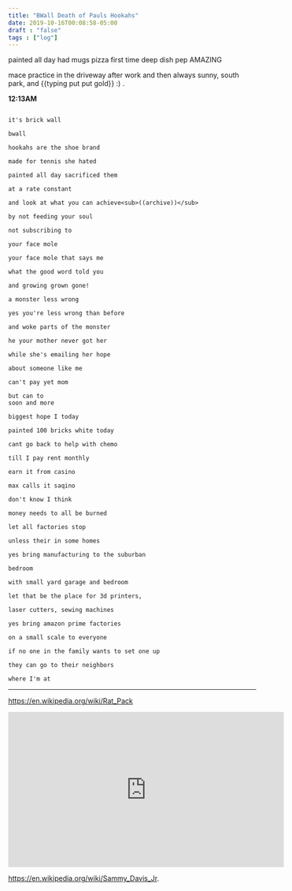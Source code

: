 ```yaml
---
title: "BWall Death of Pauls Hookahs"
date: 2019-10-16T00:08:58-05:00
draft : "false"
tags : ["log"]
---
```


painted all day had mugs pizza first time deep dish pep AMAZING

mace practice in the driveway after work and then always sunny, south park, and {{typing put put gold}} :) .

**12:13AM**

```

it's brick wall

bwall

hookahs are the shoe brand

made for tennis she hated

painted all day sacrificed them

at a rate constant

and look at what you can achieve<sub>((archive))</sub>

by not feeding your soul

not subscribing to

your face mole

your face mole that says me

what the good word told you

and growing grown gone!

a monster less wrong

yes you're less wrong than before

and woke parts of the monster

he your mother never got her

while she's emailing her hope

about someone like me

can't pay yet mom

but can to
soon and more

biggest hope I today

painted 100 bricks white today

cant go back to help with chemo

till I pay rent monthly

earn it from casino

max calls it saqino

don't know I think

money needs to all be burned

let all factories stop

unless their in some homes

yes bring manufacturing to the suburban

bedroom

with small yard garage and bedroom

let that be the place for 3d printers,

laser cutters, sewing machines

yes bring amazon prime factories

on a small scale to everyone

if no one in the family wants to set one up

they can go to their neighbors

where I'm at
```
___

https://en.wikipedia.org/wiki/Rat_Pack

<iframe width="560" height="315" src="https://www.youtube.com/embed/wiEcL372LD0" frameborder="0" allow="accelerometer; autoplay; encrypted-media; gyroscope; picture-in-picture" allowfullscreen></iframe>

https://en.wikipedia.org/wiki/Sammy_Davis_Jr.
